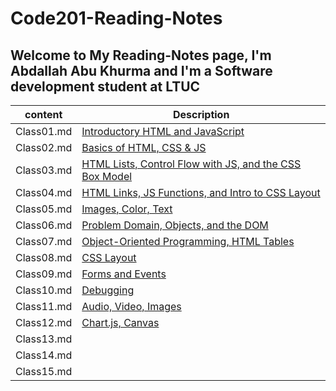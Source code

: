 # Code201-Reading-Notes

## Welcome to My Reading-Notes page, I'm Abdallah Abu Khurma and I'm a Software development student at LTUC

| content      | Description      |
| -----------  | -----------      |
| Class01.md  | [Introductory HTML and JavaScript](https://abdallahabukhurma.github.io/Code201-Reading-Notes/Class01)     |
| Class02.md  | [Basics of HTML, CSS & JS](https://abdallahabukhurma.github.io/Code201-Reading-Notes/Class02)     |
| Class03.md  |  [HTML Lists, Control Flow with JS, and the CSS Box Model](https://abdallahabukhurma.github.io/Code201-Reading-Notes/Class03)    |
| Class04.md  |  [HTML Links, JS Functions, and Intro to CSS Layout](https://abdallahabukhurma.github.io/Code201-Reading-Notes/Class04)    |
| Class05.md  | [Images, Color, Text](https://abdallahabukhurma.github.io/Code201-Reading-Notes/Class05)     |
| Class06.md  | [Problem Domain, Objects, and the DOM](https://abdallahabukhurma.github.io/Code201-Reading-Notes/Class06)     |
| Class07.md  |  [Object-Oriented Programming, HTML Tables](https://abdallahabukhurma.github.io/Code201-Reading-Notes/Class07)     |
| Class08.md  | [CSS Layout](https://abdallahabukhurma.github.io/Code201-Reading-Notes/Class08)     |
| Class09.md  | [Forms and Events](https://abdallahabukhurma.github.io/Code201-Reading-Notes/Class09)     |
| Class10.md  | [Debugging](https://abdallahabukhurma.github.io/Code201-Reading-Notes/Class10)     |
| Class11.md  | [Audio, Video, Images](https://abdallahabukhurma.github.io/Code201-Reading-Notes/Class11)     |
| Class12.md  | [Chart.js, Canvas](https://abdallahabukhurma.github.io/Code201-Reading-Notes/Class12)     |
| Class13.md  |      |
| Class14.md  |      |
| Class15.md  |      |
